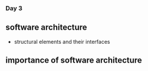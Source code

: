 ### Day 3
## software architecture
+ structural elements and their interfaces 

## importance of software architecture


